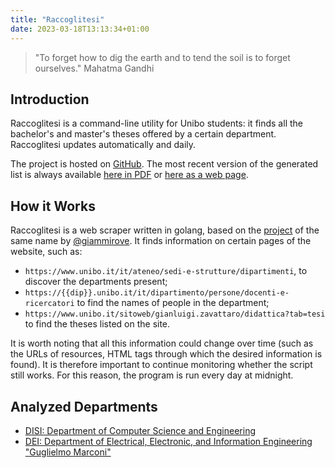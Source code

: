 ```yaml
---
title: "Raccoglitesi"
date: 2023-03-18T13:13:34+01:00
---
```


> "To forget how to dig the earth and to tend the soil is to forget ourselves."
> Mahatma Gandhi

## Introduction

Raccoglitesi is a command-line utility for Unibo students: it finds all the bachelor's and master's theses offered by a certain department. Raccoglitesi updates automatically and daily.

The project is hosted on [GitHub](https://github.com/cartabinaria/raccoglitesi). The most recent version of the generated list is always available [here in PDF](https://cartabinaria.github.io/raccoglitesi/disi.pdf) or [here as a web page](https://cartabinaria.github.io/raccoglitesi/disi).

## How it Works

Raccoglitesi is a web scraper written in golang, based on the [project](https://github.com/giammirove/raccoglitesi_unibo) of the same name by [@giammirove](https://github.com/giammirove).
It finds information on certain pages of the website, such as:

- `https://www.unibo.it/it/ateneo/sedi-e-strutture/dipartimenti`, to discover the departments present;
- `https://{{dip}}.unibo.it/it/dipartimento/persone/docenti-e-ricercatori` to find the names of people in the department;
- `https://www.unibo.it/sitoweb/gianluigi.zavattaro/didattica?tab=tesi` to find the theses listed on the site.

It is worth noting that all this information could change over time (such as the URLs of resources, HTML tags through which the desired information is found). It is therefore important to continue monitoring whether the script still works. For this reason, the program is run every day at midnight.

## Analyzed Departments
- [DISI: Department of Computer Science and Engineering](https://cartabinaria.students.cs.unibo.it/raccoglitesi/disi)
- [DEI: Department of Electrical, Electronic, and Information Engineering "Guglielmo Marconi"](https://cartabinaria.students.cs.unibo.it/raccoglitesi/dei)
